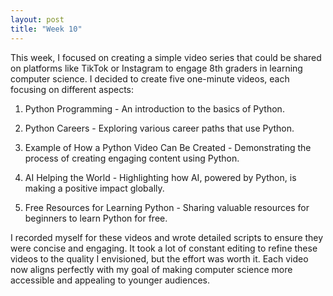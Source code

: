 ```yaml
---
layout: post
title: "Week 10"
---
```


This week, I focused on creating a simple video series that could be shared on platforms
like TikTok or Instagram to engage 8th graders in learning computer science. I decided to
create five one-minute videos, each focusing on different aspects:

1. Python Programming - An introduction to the basics of Python.


2. Python Careers - Exploring various career paths that use Python.


3. Example of How a Python Video Can Be Created - Demonstrating the process of creating engaging content using Python.


4. AI Helping the World - Highlighting how AI, powered by Python, is making a positive impact globally.


5. Free Resources for Learning Python - Sharing valuable resources for beginners to learn Python for free.


I recorded myself for these videos and wrote detailed scripts to 
ensure they were concise and engaging. It took a lot of constant editing to refine these videos to the quality I envisioned, but the effort was worth it.
Each video now aligns perfectly with my goal of making computer science more accessible and appealing to younger audiences.
